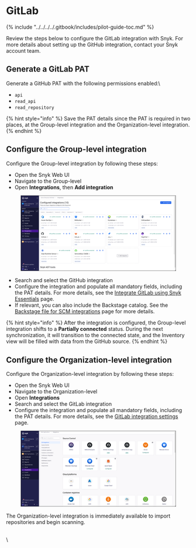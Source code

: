 # GitLab

{% include "../../../../.gitbook/includes/pilot-guide-toc.md" %}

Review the steps below to configure the GitLab integration with Snyk. For more details about setting up the GitHub integration, contact your Snyk account team.

## Generate a GitLab PAT&#x20;

Generate a GitHub PAT with the following permissions enabled:\


* `api`
* `read_api`
* `read_repository`

{% hint style="info" %}
Save the PAT details since the PAT is required in two places, at the Group-level integration and the Organization-level integration.
{% endhint %}

## Configure the Group-level integration

Configure the Group-level integration by following these steps:

* Open the Snyk Web UI
* Navigate to the Group-level
* Open **Integrations**, then **Add integration**

<figure><img src="../../../../.gitbook/assets/image (34).png" alt=""><figcaption></figcaption></figure>

* Search and select the GitHub integration
* Configure the integration and populate all mandatory fields, including the PAT details. For more details, see the [Integrate GitLab using Snyk Essentials](../../../../developer-tools/scms/group-level-integrations/gitlab-for-snyk-essentials.md#gitlab-integrate-using-snyk-apprisk) page.
* If relevant, you can also include the Backstage catalog. See the [Backstage file for SCM integrations](../../../../developer-tools/scms/application-context-for-scm-integrations/#backstage-file-for-scm-integrations) page for more details.

{% hint style="info" %}
After the integration is configured, the Group-level integration shifts to a **Partially connected** status. During the next synchronization, it will transition to the connected state, and the Inventory view will be filled with data from the GitHub source.
{% endhint %}

## Configure the Organization-level integration

Configure the Organization-level integration by following these steps:

* Open the Snyk Web UI
* Navigate to the Organization-level
* Open **Integrations**
* Search and select the GitLab integration
* Configure the integration and populate all mandatory fields, including the PAT details. For more details, see the [GitLab integration settings](../../../../developer-tools/scms/organization-level-integrations/gitlab.md) page.

<figure><img src="../../../../.gitbook/assets/image (30).png" alt=""><figcaption></figcaption></figure>

The Organization-level integration is immediately available to import repositories and begin scanning.

\
\
